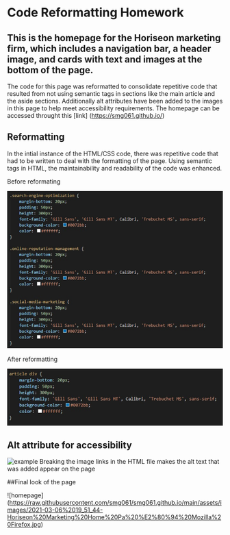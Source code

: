 # Code Reformatting Homework

## This is the homepage for the Horiseon marketing firm, which includes a navigation bar, a header image, and cards with text and images at the bottom of the page.
The code for this page was reformatted to consolidate repetitive code that resulted from not using semantic tags in sections like the main article and the aside 
sections. Additionally alt attributes have been added to the images in this page to help meet accessibility requirements.
The homepage can be accessed throught this [link] (https://smg061.github.io/)

## Reformatting 
In the intial instance of the HTML/CSS code, there was repetitive code that had to be written to deal with the formatting of the page. Using semantic tags in HTML, the maintainability and readability of the code was enhanced.

Before reformating 

![before](https://raw.githubusercontent.com/smg061/smg061.github.io/main/assets/images/2021-03-06%2020_07_12-style.css%20-%20assets%20-%20Visual%20Studio%20Code.jpg)

After reformatting 

![after](https://raw.githubusercontent.com/smg061/smg061.github.io/main/assets/images/2021-03-06%2019_55_55-style.css%20-%20assets%20-%20Visual%20Studio%20Code.jpg)

## Alt attribute for accessibility

![example](https://raw.githubusercontent.com/smg061/smg061.github.io/main/assets/images/2021-03-06%2019_41_28-Horiseon%20Marketing%20Home%20Pa%20%E2%80%94%20Mozilla%20Firefox.jpg "Alt text appears if the image links are broken")
 Breaking the image links in the HTML file makes the alt text that was added appear on the page


##Final look of the page

![homepage] (https://raw.githubusercontent.com/smg061/smg061.github.io/main/assets/images/2021-03-06%2019_51_44-Horiseon%20Marketing%20Home%20Pa%20%E2%80%94%20Mozilla%20Firefox.jpg)
